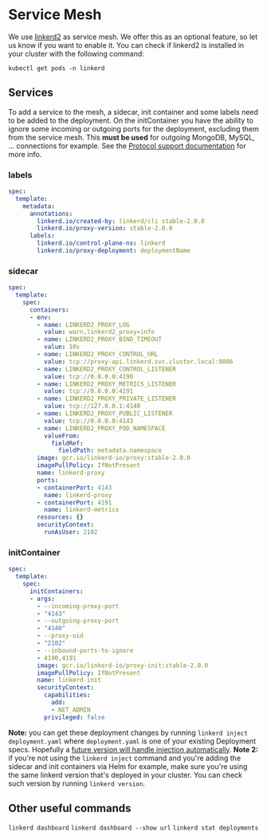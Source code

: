 # Service Mesh

We use [linkerd2](https://linkerd.io/2/overview) as service mesh. We offer this as an optional feature, so let us know if you want to enable it. You can check if linkerd2 is installed in your cluster with the following command:

```
kubectl get pods -n linkerd
```

## Services

To add a service to the mesh, a sidecar, init container and some labels need to be added to the deployment. On the initContainer you have the ability to ignore some incoming or outgoing ports for the deployment, excluding them from the service mesh. This **must be used** for outgoing MongoDB, MySQL, ... connections for example. See the [Protocol support documentation](https://linkerd.io/2/adding-your-service/#server-speaks-first-protocols) for more info.

### labels

```yaml
spec:
  template:
    metadata:
      annotations:
        linkerd.io/created-by: linkerd/cli stable-2.0.0
        linkerd.io/proxy-version: stable-2.0.0
      labels:
        linkerd.io/control-plane-ns: linkerd
        linkerd.io/proxy-deployment: deploymentName
```

### sidecar

```yaml
spec:
  template:
    spec:
      containers:
      - env:
        - name: LINKERD2_PROXY_LOG
          value: warn,linkerd2_proxy=info
        - name: LINKERD2_PROXY_BIND_TIMEOUT
          value: 10s
        - name: LINKERD2_PROXY_CONTROL_URL
          value: tcp://proxy-api.linkerd.svc.cluster.local:8086
        - name: LINKERD2_PROXY_CONTROL_LISTENER
          value: tcp://0.0.0.0:4190
        - name: LINKERD2_PROXY_METRICS_LISTENER
          value: tcp://0.0.0.0:4191
        - name: LINKERD2_PROXY_PRIVATE_LISTENER
          value: tcp://127.0.0.1:4140
        - name: LINKERD2_PROXY_PUBLIC_LISTENER
          value: tcp://0.0.0.0:4143
        - name: LINKERD2_PROXY_POD_NAMESPACE
          valueFrom:
            fieldRef:
              fieldPath: metadata.namespace
        image: gcr.io/linkerd-io/proxy:stable-2.0.0
        imagePullPolicy: IfNotPresent
        name: linkerd-proxy
        ports:
        - containerPort: 4143
          name: linkerd-proxy
        - containerPort: 4191
          name: linkerd-metrics
        resources: {}
        securityContext:
          runAsUser: 2102
```

### initContainer

```yaml
spec:
  template:
    spec:
      initContainers:
      - args:
        - --incoming-proxy-port
        - "4143"
        - --outgoing-proxy-port
        - "4140"
        - --proxy-uid
        - "2102"
        - --inbound-ports-to-ignore
        - 4190,4191
        image: gcr.io/linkerd-io/proxy-init:stable-2.0.0
        imagePullPolicy: IfNotPresent
        name: linkerd-init
        securityContext:
          capabilities:
            add:
            - NET_ADMIN
          privileged: false
```

**Note:** you can get these deployment changes by running `linkerd inject deployment.yaml` where `deployment.yaml` is one of your existing Deployment specs. Hopefully a [future version will handle injection automatically](https://github.com/linkerd/linkerd2/issues/561).
**Note 2:** if you're not using the `linkerd inject` command and you're adding the sidecar and init containers via Helm for example, make sure you're using the same linkerd version that's deployed in your cluster. You can check such version by running `linkerd version`.

## Other useful commands

`linkerd dashboard`
`linkerd dashboard --show url`
`linkerd stat deployments`
